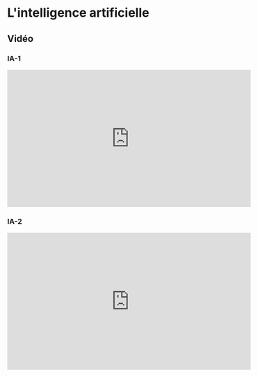 # L'intelligence artificielle
## Vidéo 

### IA-1
<iframe width="560" height="315" src="https://www.youtube.com/embed/yQLmgw3rClM?si=K4lPPtMsDMRTHmQn" title="YouTube video player" frameborder="0" allow="accelerometer; autoplay; clipboard-write; encrypted-media; gyroscope; picture-in-picture; web-share" referrerpolicy="strict-origin-when-cross-origin" allowfullscreen></iframe>

### IA-2
<iframe width="560" height="315" src="https://www.youtube.com/embed/bLvabh0asQU?si=AwC0EhwjkKK-y0as" title="YouTube video player" frameborder="0" allow="accelerometer; autoplay; clipboard-write; encrypted-media; gyroscope; picture-in-picture; web-share" referrerpolicy="strict-origin-when-cross-origin" allowfullscreen></iframe>


